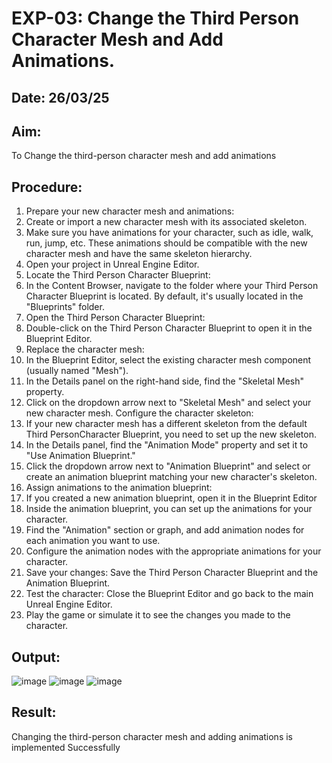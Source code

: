 # EXP-03: Change the Third Person Character Mesh and Add Animations.
## Date: 26/03/25

## Aim:
To Change the third-person character mesh and add animations

## Procedure:
1. Prepare your new character mesh and animations:
2. Create or import a new character mesh with its associated skeleton.
3. Make sure you have animations for your character, such as idle, walk, run, jump, etc. These animations should be compatible with the new character mesh and have the same skeleton hierarchy.
4. Open your project in Unreal Engine Editor.
5. Locate the Third Person Character Blueprint:
6. In the Content Browser, navigate to the folder where your Third Person Character Blueprint is located. By default, it's usually located in the "Blueprints" folder.
7. Open the Third Person Character Blueprint:
8. Double-click on the Third Person Character Blueprint to open it in the Blueprint Editor.
9. Replace the character mesh:
10. In the Blueprint Editor, select the existing character mesh component (usually named "Mesh").
11. In the Details panel on the right-hand side, find the "Skeletal Mesh" property.
12. Click on the dropdown arrow next to "Skeletal Mesh" and select your new character mesh. Configure the character skeleton:
13. If your new character mesh has a different skeleton from the default Third PersonCharacter Blueprint, you need to set up the new skeleton.
14. In the Details panel, find the "Animation Mode" property and set it to "Use Animation Blueprint."
15. Click the dropdown arrow next to "Animation Blueprint" and select or create an animation blueprint matching your new character's skeleton.
16. Assign animations to the animation blueprint:
17. If you created a new animation blueprint, open it in the Blueprint Editor
18. Inside the animation blueprint, you can set up the animations for your character.
19. Find the "Animation" section or graph, and add animation nodes for each animation you want to use.
20. Configure the animation nodes with the appropriate animations for your character.
21. Save your changes: Save the Third Person Character Blueprint and the Animation Blueprint.
22. Test the character: Close the Blueprint Editor and go back to the main Unreal Engine Editor.
23. Play the game or simulate it to see the changes you made to the character.

## Output:

![image](https://github.com/user-attachments/assets/0b0533ab-d763-4ccd-b5ff-0821201babc7)
![image](https://github.com/user-attachments/assets/fa68db51-2ed7-40b1-814a-ac121cfb316d)
![image](https://github.com/user-attachments/assets/5b012f9e-f876-4278-9ddb-e17a91c56fe7)



## Result:
Changing the third-person character mesh and adding animations is implemented Successfully

